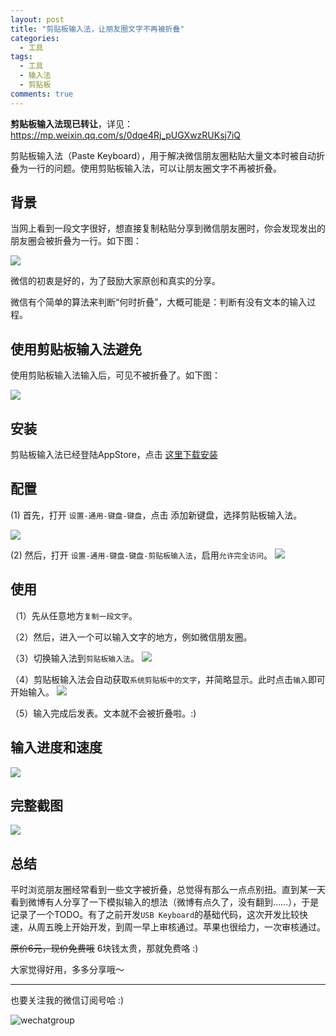 ```yaml
---
layout: post
title: "剪贴板输入法，让朋友圈文字不再被折叠"
categories:
  - 工具
tags:
  - 工具
  - 输入法
  - 剪贴板
comments: true
---
```


**剪贴板输入法现已转让**，详见：<https://mp.weixin.qq.com/s/0dqe4Rj_pUGXwzRUKsj7iQ>

剪贴板输入法（Paste Keyboard），用于解决微信朋友圈粘贴大量文本时被自动折叠为一行的问题。使用剪贴板输入法，可以让朋友圈文字不再被折叠。

<!-- more -->

## 背景

当网上看到一段文字很好，想直接复制粘贴分享到微信朋友圈时，你会发现发出的朋友圈会被折叠为一行。如下图：

![](/media/15583135121912.jpg)

微信的初衷是好的，为了鼓励大家原创和真实的分享。

微信有个简单的算法来判断“何时折叠”，大概可能是：判断有没有文本的输入过程。


## 使用剪贴板输入法避免

使用剪贴板输入法输入后，可见不被折叠了。如下图：

![](/media/15583137647734.jpg)



## 安装

剪贴板输入法已经登陆AppStore，点击 [这里下载安装](https://itunes.apple.com/cn/app/id1463618135)


## 配置

(1) 首先，打开 `设置-通用-键盘-键盘`，点击 添加新键盘，选择剪贴板输入法。

![](/media/15583141966690.jpg)


(2) 然后，打开 `设置-通用-键盘-键盘-剪贴板输入法`，启用`允许完全访问`。
![](/media/15583142336541.jpg)


## 使用

（1）先从任意地方`复制一段文字`。

（2）然后，进入一个可以输入文字的地方，例如微信朋友圈。

（3）切换输入法到`剪贴板输入法`。
![](/media/15583147714698.jpg)

（4）剪贴板输入法会自动获取`系统剪贴板中的文字`，并简略显示。此时点击`输入`即可开始输入。
![](/media/15583149056002.jpg)

（5）输入完成后发表。文本就不会被折叠啦。:)


## 输入进度和速度

![](/media/15583150167015.jpg)


## 完整截图

![](/media/15583149389435.jpg)

## 总结

平时浏览朋友圈经常看到一些文字被折叠，总觉得有那么一点点别扭。直到某一天看到微博有人分享了一下模拟输入的想法（微博有点久了，没有翻到……），于是记录了一个TODO。有了之前开发`USB Keyboard`的基础代码，这次开发比较快速，从周五晚上开始开发，到周一早上审核通过。苹果也很给力，一次审核通过。

~~原价6元，现价免费哦~~ 6块钱太贵，那就免费咯 :)

大家觉得好用，多多分享哦～

---


也要关注我的微信订阅号哈 :)

![wechatgroup](/images/fun.png)





